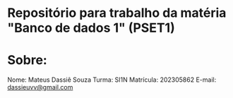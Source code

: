 # Repositório para trabalho da matéria "Banco de dados 1" (PSET1)
# Sobre:
Nome: Mateus Dassiê Souza
Turma: SI1N
Matrícula: 202305862
E-mail: dassieuvv@gmail.com
